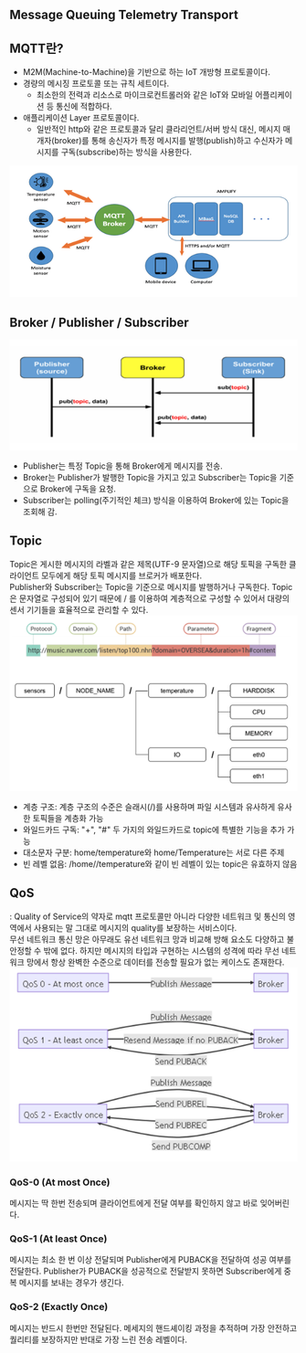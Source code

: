 ## Message Queuing Telemetry Transport
## MQTT란?
- M2M(Machine-to-Machine)을 기반으로 하는 IoT 개방형 프로토콜이다.
- 경량의 메시징 프로토콜 또는 규칙 세트이다.
	- 최소한의 전력과 리소스로 마이크로컨트롤러와 같은 IoT와 모바일 어플리케이션 등 통신에 적합하다.
- 애플리케이션 Layer 프로토콜이다.
	- 일반적인 http와 같은 프로토콜과 달리 클라리언트/서버 방식 대신, 메시지 매개자(broker)를 통해 송신자가 특정 메시지를 발행(publish)하고 수신자가 메시지를 구독(subscribe)하는 방식을 사용한다.

![mqtt](../attachment/mqtt.png)

## Broker / Publisher / Subscriber

![mqtt](../attachment/mqtt2.png)
- Publisher는 특정 Topic을 통해 Broker에게 메시지를 전송.
- Broker는 Publisher가 발행한 Topic을 가지고 있고 Subscriber는 Topic을 기준으로 Broker에 구독을 요청.
- Subscriber는 polling(주기적인 체크) 방식을 이용하여 Broker에 있는 Topic을 조회해 감.

## Topic
Topic은 게시한 메시지의 라벨과 같은 제목(UTF-9 문자열)으로 해당 토픽을 구독한 클라이언트 모두에게 해당 토픽 메시지를 브로커가 배포한다. \
Publisher와 Subscriber는 Topic을 기준으로 메시지를 발행하거나 구독한다. Topic은 문자열로 구성되어 있기 때문에 / 를 이용하여 계층적으로 구성할 수 있어서 대량의 센서 기기들을 효율적으로 관리할 수 있다.
![mqtt](../attachment/mqtt3.png)

- 계층 구조: 계층 구조의 수준은 슬래시(/)를 사용하며 파일 시스템과 유사하게 유사한 토픽들을 계층화 가능
- 와일드카드 구독: "+", "#" 두 가지의 와일드카드로 topic에 특별한 기능을 추가 가능
- 대소문자 구분: home/temperature와 home/Temperature는 서로 다른 주제
- 빈 레벨 없음: /home//temperature와 같이 빈 레벨이 있는 topic은 유효하지 않음

## QoS
: Quality of Service의 약자로 mqtt 프로토콜만 아니라 다양한 네트워크 및 통신의 영역에서 사용되는 말 그대로 메시지의 quality를 보장하는 서비스이다. \
무선 네트워크 통신 망은 아무래도 유선 네트워크 망과 비교해 방해 요소도 다양하고 불안정할 수 밖에 없다. 하지만 메시지의 타입과 구현하는 시스템의 성격에 따라 무선 네트워크 망에서 항상 완벽한 수준으로 데이터를 전송할 필요가 없는 케이스도 존재한다.
![mqtt](../attachment/mqtt4.png)

### QoS-0 (At most Once)
메시지는 딱 한번 전송되며 클라이언트에게 전달 여부를 확인하지 않고 바로 잊어버린다. 

### QoS-1 (At least Once)
메시지는 최소 한 번 이상 전달되며 Publisher에게 PUBACK을 전달하여 성공 여부를 전달한다. Publisher가 PUBACK을 성공적으로 전달받지 못하면 Subscriber에게 중복 메시지를 보내는 경우가 생긴다.

### QoS-2 (Exactly Once)
메시지는 반드시 한번만 전달된다. 메세지의 핸드셰이킹 과정을 추적하며 가장 안전하고 퀄리티를 보장하지만 반대로 가장 느린 전송 레벨이다.